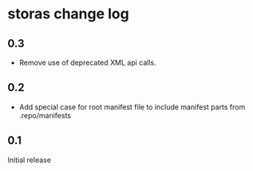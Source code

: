 # storas change log

## 0.3

* Remove use of deprecated XML api calls.

## 0.2

* Add special case for root manifest file to include manifest parts from .repo/manifests

## 0.1

Initial release
